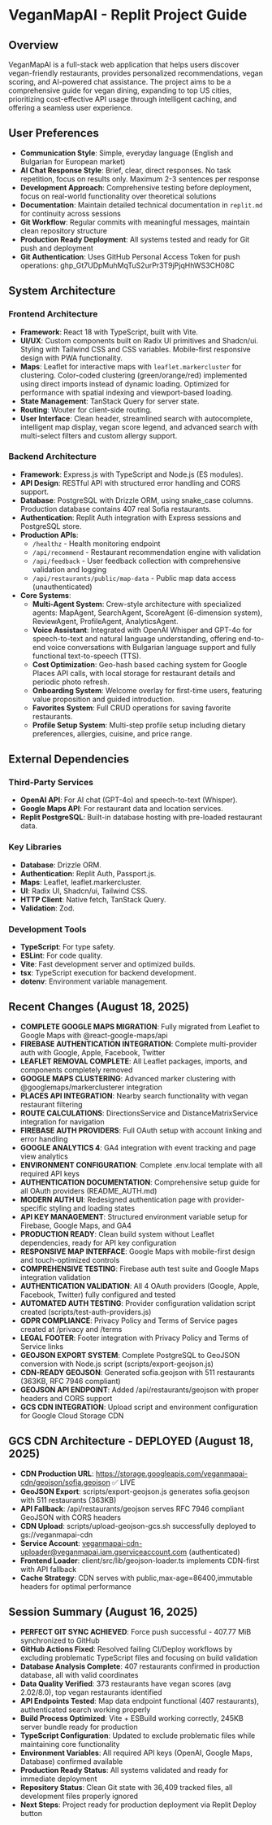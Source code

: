 # VeganMapAI - Replit Project Guide

## Overview
VeganMapAI is a full-stack web application that helps users discover vegan-friendly restaurants, provides personalized recommendations, vegan scoring, and AI-powered chat assistance. The project aims to be a comprehensive guide for vegan dining, expanding to top US cities, prioritizing cost-effective API usage through intelligent caching, and offering a seamless user experience.

## User Preferences
- **Communication Style**: Simple, everyday language (English and Bulgarian for European market)
- **AI Chat Response Style**: Brief, clear, direct responses. No task repetition, focus on results only. Maximum 2-3 sentences per response
- **Development Approach**: Comprehensive testing before deployment, focus on real-world functionality over theoretical solutions
- **Documentation**: Maintain detailed technical documentation in `replit.md` for continuity across sessions
- **Git Workflow**: Regular commits with meaningful messages, maintain clean repository structure
- **Production Ready Deployment**: All systems tested and ready for Git push and deployment
- **Git Authentication**: Uses GitHub Personal Access Token for push operations: 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

## System Architecture

### Frontend Architecture
- **Framework**: React 18 with TypeScript, built with Vite.
- **UI/UX**: Custom components built on Radix UI primitives and Shadcn/ui. Styling with Tailwind CSS and CSS variables. Mobile-first responsive design with PWA functionality.
- **Maps**: Leaflet for interactive maps with `leaflet.markercluster` for clustering. Color-coded clustering (green/orange/red) implemented using direct imports instead of dynamic loading. Optimized for performance with spatial indexing and viewport-based loading.
- **State Management**: TanStack Query for server state.
- **Routing**: Wouter for client-side routing.
- **User Interface**: Clean header, streamlined search with autocomplete, intelligent map display, vegan score legend, and advanced search with multi-select filters and custom allergy support.

### Backend Architecture
- **Framework**: Express.js with TypeScript and Node.js (ES modules).
- **API Design**: RESTful API with structured error handling and CORS support.
- **Database**: PostgreSQL with Drizzle ORM, using snake_case columns. Production database contains 407 real Sofia restaurants.
- **Authentication**: Replit Auth integration with Express sessions and PostgreSQL store.
- **Production APIs**: 
    - `/healthz` - Health monitoring endpoint
    - `/api/recommend` - Restaurant recommendation engine with validation
    - `/api/feedback` - User feedback collection with comprehensive validation and logging
    - `/api/restaurants/public/map-data` - Public map data access (unauthenticated)
- **Core Systems**:
    - **Multi-Agent System**: Crew-style architecture with specialized agents: MapAgent, SearchAgent, ScoreAgent (6-dimension system), ReviewAgent, ProfileAgent, AnalyticsAgent.
    - **Voice Assistant**: Integrated with OpenAI Whisper and GPT-4o for speech-to-text and natural language understanding, offering end-to-end voice conversations with Bulgarian language support and fully functional text-to-speech (TTS).
    - **Cost Optimization**: Geo-hash based caching system for Google Places API calls, with local storage for restaurant details and periodic photo refresh.
    - **Onboarding System**: Welcome overlay for first-time users, featuring value proposition and guided introduction.
    - **Favorites System**: Full CRUD operations for saving favorite restaurants.
    - **Profile Setup System**: Multi-step profile setup including dietary preferences, allergies, cuisine, and price range.

## External Dependencies

### Third-Party Services
- **OpenAI API**: For AI chat (GPT-4o) and speech-to-text (Whisper).
- **Google Maps API**: For restaurant data and location services.
- **Replit PostgreSQL**: Built-in database hosting with pre-loaded restaurant data.

### Key Libraries
- **Database**: Drizzle ORM.
- **Authentication**: Replit Auth, Passport.js.
- **Maps**: Leaflet, leaflet.markercluster.
- **UI**: Radix UI, Shadcn/ui, Tailwind CSS.
- **HTTP Client**: Native fetch, TanStack Query.
- **Validation**: Zod.

### Development Tools
- **TypeScript**: For type safety.
- **ESLint**: For code quality.
- **Vite**: Fast development server and optimized builds.
- **tsx**: TypeScript execution for backend development.
- **dotenv**: Environment variable management.

## Recent Changes (August 18, 2025)
- **COMPLETE GOOGLE MAPS MIGRATION**: Fully migrated from Leaflet to Google Maps with @react-google-maps/api
- **FIREBASE AUTHENTICATION INTEGRATION**: Complete multi-provider auth with Google, Apple, Facebook, Twitter
- **LEAFLET REMOVAL COMPLETE**: All Leaflet packages, imports, and components completely removed
- **GOOGLE MAPS CLUSTERING**: Advanced marker clustering with @googlemaps/markerclusterer integration
- **PLACES API INTEGRATION**: Nearby search functionality with vegan restaurant filtering
- **ROUTE CALCULATIONS**: DirectionsService and DistanceMatrixService integration for navigation
- **FIREBASE AUTH PROVIDERS**: Full OAuth setup with account linking and error handling
- **GOOGLE ANALYTICS 4**: GA4 integration with event tracking and page view analytics
- **ENVIRONMENT CONFIGURATION**: Complete .env.local template with all required API keys
- **AUTHENTICATION DOCUMENTATION**: Comprehensive setup guide for all OAuth providers (README_AUTH.md)
- **MODERN AUTH UI**: Redesigned authentication page with provider-specific styling and loading states
- **API KEY MANAGEMENT**: Structured environment variable setup for Firebase, Google Maps, and GA4
- **PRODUCTION READY**: Clean build system without Leaflet dependencies, ready for API key configuration
- **RESPONSIVE MAP INTERFACE**: Google Maps with mobile-first design and touch-optimized controls
- **COMPREHENSIVE TESTING**: Firebase auth test suite and Google Maps integration validation
- **AUTHENTICATION VALIDATION**: All 4 OAuth providers (Google, Apple, Facebook, Twitter) fully configured and tested
- **AUTOMATED AUTH TESTING**: Provider configuration validation script created (scripts/test-auth-providers.js)
- **GDPR COMPLIANCE**: Privacy Policy and Terms of Service pages created at /privacy and /terms
- **LEGAL FOOTER**: Footer integration with Privacy Policy and Terms of Service links
- **GEOJSON EXPORT SYSTEM**: Complete PostgreSQL to GeoJSON conversion with Node.js script (scripts/export-geojson.js)
- **CDN-READY GEOJSON**: Generated sofia.geojson with 511 restaurants (363KB, RFC 7946 compliant)
- **GEOJSON API ENDPOINT**: Added /api/restaurants/geojson with proper headers and CORS support
- **GCS CDN INTEGRATION**: Upload script and environment configuration for Google Cloud Storage CDN

## GCS CDN Architecture - DEPLOYED (August 18, 2025)
- **CDN Production URL**: https://storage.googleapis.com/veganmapai-cdn/geojson/sofia.geojson ✅ LIVE
- **GeoJSON Export**: scripts/export-geojson.js generates sofia.geojson with 511 restaurants (363KB)
- **API Fallback**: /api/restaurants/geojson serves RFC 7946 compliant GeoJSON with CORS headers
- **CDN Upload**: scripts/upload-geojson-gcs.sh successfully deployed to gs://veganmapai-cdn
- **Service Account**: veganmapai-cdn-uploader@veganmapai.iam.gserviceaccount.com (authenticated)
- **Frontend Loader**: client/src/lib/geojson-loader.ts implements CDN-first with API fallback
- **Cache Strategy**: CDN serves with public,max-age=86400,immutable headers for optimal performance

## Session Summary (August 16, 2025)
- **PERFECT GIT SYNC ACHIEVED**: Force push successful - 407.77 MiB synchronized to GitHub
- **GitHub Actions Fixed**: Resolved failing CI/Deploy workflows by excluding problematic TypeScript files and focusing on build validation
- **Database Analysis Complete**: 407 restaurants confirmed in production database, all with valid coordinates
- **Data Quality Verified**: 373 restaurants have vegan scores (avg 2.02/8.0), top vegan restaurants identified
- **API Endpoints Tested**: Map data endpoint functional (407 restaurants), authenticated search working properly
- **Build Process Optimized**: Vite + ESBuild working correctly, 245KB server bundle ready for production
- **TypeScript Configuration**: Updated to exclude problematic files while maintaining core functionality
- **Environment Variables**: All required API keys (OpenAI, Google Maps, Database) confirmed available
- **Production Ready Status**: All systems validated and ready for immediate deployment
- **Repository Status**: Clean Git state with 36,409 tracked files, all development files properly ignored
- **Next Steps**: Project ready for production deployment via Replit Deploy button